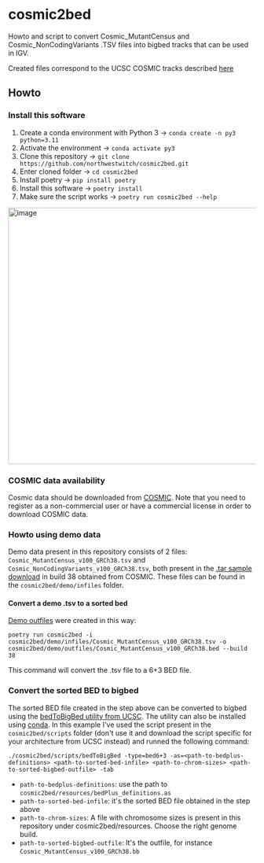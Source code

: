 # cosmic2bed
Howto and script to convert Cosmic_MutantCensus and Cosmic_NonCodingVariants .TSV files into bigbed tracks that can be used in IGV.

Created files correspond to the UCSC COSMIC tracks described [here](https://genome.ucsc.edu/cgi-bin/hgTables?db=hg38&hgta_group=phenDis&hgta_track=cosmicMuts&hgta_table=cosmicMuts&hgta_doSchema=describe+table+schema)

## Howto

### Install this software
1. Create a conda environment with Python 3 -> `conda create -n py3 python=3.11`
1. Activate the environment -> `conda activate py3`
1. Clone this repository -> `git clone https://github.com/northwestwitch/cosmic2bed.git`
1. Enter cloned folder -> `cd cosmic2bed`
1. Install poetry -> `pip install poetry`
1. Install this software -> `poetry install`
1. Make sure the script works -> `poetry run cosmic2bed --help`

<img width="522" alt="image" src="https://github.com/user-attachments/assets/c77aba42-2a72-402d-bc3e-d9a924aae930">


### COSMIC data availability
Cosmic data should be downloaded from [COSMIC](https://cancer.sanger.ac.uk/cosmic/download/cosmic). Note that you need to register as a non-commercial user or have a commercial license in order to download COSMIC data.

### Howto using demo data
Demo data present in this repository consists of 2 files: `Cosmic_MutantCensus_v100_GRCh38.tsv` and `Cosmic_NonCodingVariants_v100_GRCh38.tsv`, both present in the [.tar sample download](https://cog.sanger.ac.uk/cosmic-downloads-production/taster/example_grch38.tar) in build 38 obtained from COSMIC.
These files can be found in the `cosmic2bed/demo/infiles` folder.

#### Convert a demo .tsv to a sorted bed
[Demo outfiles](https://github.com/northwestwitch/cosmic2bed/tree/master/cosmic2bed/demo/outfiles) were created in this way:
```
poetry run cosmic2bed -i cosmic2bed/demo/infiles/Cosmic_MutantCensus_v100_GRCh38.tsv -o cosmic2bed/demo/outfiles/Cosmic_MutantCensus_v100_GRCh38.bed --build 38
```
This command will convert the .tsv file to a 6+3 BED file.

### Convert the sorted BED to bigbed
The sorted BED file created in the step above can be converted to bigbed using the [bedToBigBed utility from UCSC](http://hgdownload.cse.ucsc.edu/admin/exe/). The utility can also be installed using [conda](https://anaconda.org/bioconda/ucsc-bedtobigbed).
In this example I've used the script present in the `cosmic2bed/scripts` folder (don't use it and download the script specific for your architecture from UCSC instead) and runned the following command:
```
./cosmic2bed/scripts/bedToBigBed -type=bed6+3 -as=<path-to-bedplus-definitions> <path-to-sorted-bed-infile> <path-to-chrom-sizes> <path-to-sorted-bigbed-outfile> -tab
```

- `path-to-bedplus-definitions`: use the path to `cosmic2bed/resources/bedPlus_definitions.as`
- `path-to-sorted-bed-infile`: it's the sorted BED file obtained in the step above
- `path-to-chrom-sizes`: A file with chromosome sizes is present in this repository under cosmic2bed/resources. Choose the right genome build.
- `path-to-sorted-bigbed-outfile`: It's the outfile, for instance `Cosmic_MutantCensus_v100_GRCh38.bb`
